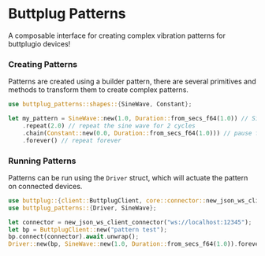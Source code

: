 # Buttplug Patterns
A composable interface for creating complex vibration patterns for buttplugio devices!

### Creating Patterns
Patterns are created using a builder pattern, there are several primitives
and methods to transform them to create complex patterns.
```rs
use buttplug_patterns::shapes::{SineWave, Constant};

let my_pattern = SineWave::new(1.0, Duration::from_secs_f64(1.0)) // Sine wave from 0.0 to 1.0 over 1 second
    .repeat(2.0) // repeat the sine wave for 2 cycles
    .chain(Constant::new(0.0, Duration::from_secs_f64(1.0))) // pause for 1 second
    .forever() // repeat forever
```

### Running Patterns
Patterns can be run using the `Driver` struct, which will actuate the pattern on connected devices.
```rs
use buttplug::{client::ButtplugClient, core::connector::new_json_ws_client_connector};
use buttplug_patterns::{Driver, SineWave};

let connector = new_json_ws_client_connector("ws://localhost:12345");
let bp = ButtplugClient::new("pattern test");
bp.connect(connector).await.unwrap();
Driver::new(bp, SineWave::new(1.0, Duration::from_secs_f64(1.0)).forever()).run().await;
```
